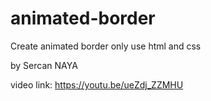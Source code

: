 # animated-border

Create animated border only use html and css

by Sercan NAYA

video link: https://youtu.be/ueZdj_ZZMHU
